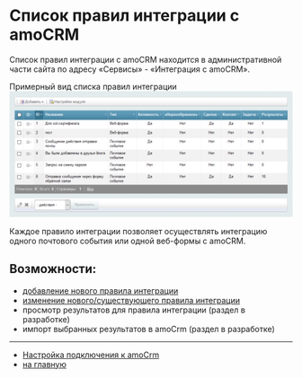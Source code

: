 # Список правил интеграции с amoCRM
Список правил интеграции с amoCRM находится в административной части сайта по адресу «Сервисы» - «Интеграция с amoCRM».

Примерный вид списка правил интеграции 
![Общие настройки](./rules/r1.png)

Каждое правило интеграции позволяет осуществлять интеграцию одного почтового события или одной веб-формы с amoCRM.

## Возможности:
* [добавление нового правила интеграции](./rules/add.md)
* [изменение нового/существующего правила интеграции](./rules/update.md)
* просмотр результатов для правила интеграции (раздел в разработке)
* импорт выбранных результатов в amoCrm (раздел в разработке)
---
* [Настройка подключения к amoCrm](./settings.md)
* [на главную](./README.MD)